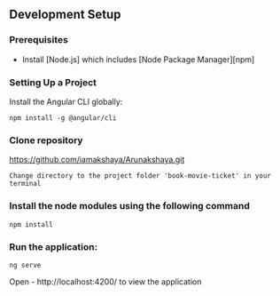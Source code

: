 ## Development Setup

### Prerequisites

- Install [Node.js] which includes [Node Package Manager][npm]

### Setting Up a Project

Install the Angular CLI globally:

```
npm install -g @angular/cli
```

### Clone repository 

https://github.com/iamakshaya/Arunakshaya.git

```
Change directory to the project folder 'book-movie-ticket' in your terminal  

```
### Install the node modules using the following command
```
npm install
```

### Run the application:

```
ng serve
```

Open - http://localhost:4200/ to view the application